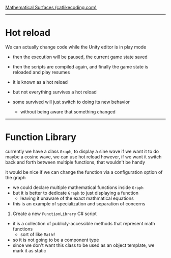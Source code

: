 [Mathematical Surfaces (catlikecoding.com)](https://catlikecoding.com/unity/tutorials/basics/mathematical-surfaces/)
___

# Hot reload

We can actually change code while the Unity editor is in play mode
* then the execution will be paused, the current game state saved
* then the scripts are compiled again, and finally the game state is reloaded and play resumes

* it is known as a hot reload
* but not everything survives a hot reload
* some survived will just switch to doing its new behavior
	* without being aware that something changed
___

# Function Library

currently we have a class `Graph`, to display a sine wave
if we want it to do maybe a cosine wave, we can use hot reload
however, if we want it switch back and forth between multiple functions, that wouldn't be handy

it would be nice if we can change the function via a configuration option of the graph
* we could declare multiple mathematical functions inside `Graph`
* but it is better to dedicate `Graph` to just displaying a function
	* leaving it unaware of the exact mathmatical equations
* this is an example of specialization and separation of concerns

1. Create a new `FunctionLibrary` C# script
* it is a collection of publicly-accessible methods that represent math functions
	* sort of like `Mathf`
* so it is not going to be a component type
* since we don't want this class to be used as an object template, we mark it as static
